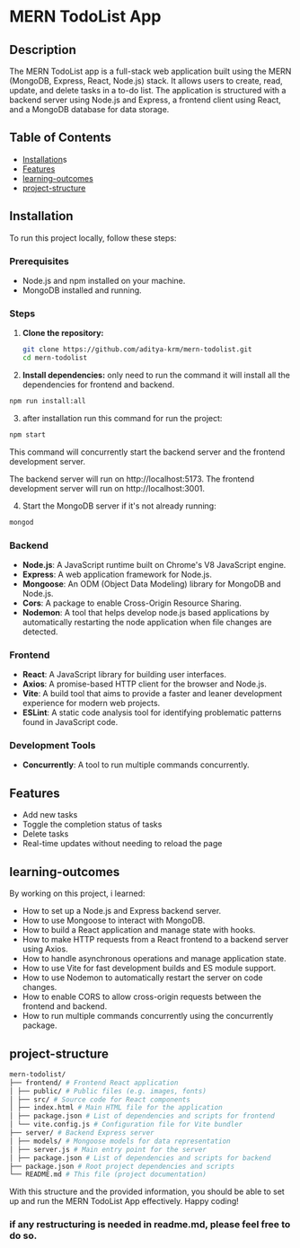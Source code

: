 # MERN TodoList App

## Description

The MERN TodoList app is a full-stack web application built using the MERN (MongoDB, Express, React, Node.js) stack. It allows users to create, read, update, and delete tasks in a to-do list. The application is structured with a backend server using Node.js and Express, a frontend client using React, and a MongoDB database for data storage.

## Table of Contents

- [Installation](#Installation)s
- [Features](#Features)
- [learning-outcomes](#learning-outcomes)
- [project-structure](#project-structure)

## Installation

To run this project locally, follow these steps:

### Prerequisites

- Node.js and npm installed on your machine.
- MongoDB installed and running.

### Steps

1. **Clone the repository:**

   ```bash
   git clone https://github.com/aditya-krm/mern-todolist.git
   cd mern-todolist
   ```

2. **Install dependencies:**
   only need to run the command it will install all the dependencies for frontend and backend.

```bash
npm run install:all
```

3. after installation run this command for run the project:

```bash
npm start
```

This command will concurrently start the backend server and the frontend development server.

The backend server will run on http://localhost:5173.
The frontend development server will run on http://localhost:3001.

4. Start the MongoDB server if it's not already running:

```sh
mongod
```

### Backend

- **Node.js**: A JavaScript runtime built on Chrome's V8 JavaScript engine.
- **Express**: A web application framework for Node.js.
- **Mongoose**: An ODM (Object Data Modeling) library for MongoDB and Node.js.
- **Cors**: A package to enable Cross-Origin Resource Sharing.
- **Nodemon**: A tool that helps develop node.js based applications by automatically restarting the node application when file changes are detected.

### Frontend

- **React**: A JavaScript library for building user interfaces.
- **Axios**: A promise-based HTTP client for the browser and Node.js.
- **Vite**: A build tool that aims to provide a faster and leaner development experience for modern web projects.
- **ESLint**: A static code analysis tool for identifying problematic patterns found in JavaScript code.

### Development Tools

- **Concurrently**: A tool to run multiple commands concurrently.

## Features

- Add new tasks
- Toggle the completion status of tasks
- Delete tasks
- Real-time updates without needing to reload the page

## learning-outcomes

By working on this project, i learned:

- How to set up a Node.js and Express backend server.
- How to use Mongoose to interact with MongoDB.
- How to build a React application and manage state with hooks.
- How to make HTTP requests from a React frontend to a backend server using Axios.
- How to handle asynchronous operations and manage application state.
- How to use Vite for fast development builds and ES module support.
- How to use Nodemon to automatically restart the server on code changes.
- How to enable CORS to allow cross-origin requests between the frontend and backend.
- How to run multiple commands concurrently using the concurrently package.

## project-structure

```sh
mern-todolist/
├── frontend/ # Frontend React application
│ ├── public/ # Public files (e.g. images, fonts)
│ ├── src/ # Source code for React components
│ ├── index.html # Main HTML file for the application
│ ├── package.json # List of dependencies and scripts for frontend
│ └── vite.config.js # Configuration file for Vite bundler
├── server/ # Backend Express server
│ ├── models/ # Mongoose models for data representation
│ ├── server.js # Main entry point for the server
│ ├── package.json # List of dependencies and scripts for backend
├── package.json # Root project dependencies and scripts
└── README.md # This file (project documentation)
```

With this structure and the provided information, you should be able to set up and run the MERN TodoList App effectively. Happy coding!

### if any restructuring is needed in readme.md, please feel free to do so.
